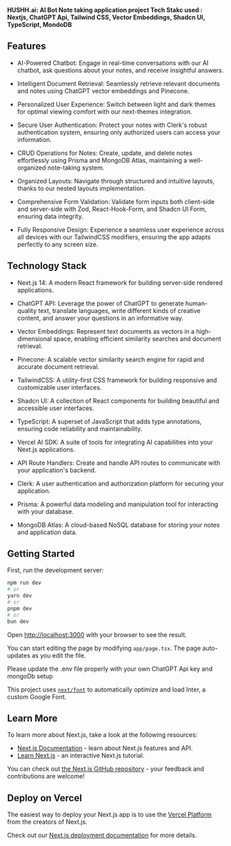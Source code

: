 **HUSHH.ai: AI Bot Note taking application project
Tech Stakc used : Nextjs, ChatGPT Api, Tailwind CSS, Vector Embeddings, Shadcn UI, TypeScript, MondoDB**

## Features
* AI-Powered Chatbot: Engage in real-time conversations with our AI chatbot, ask questions about your notes, and receive insightful answers.

* Intelligent Document Retrieval: Seamlessly retrieve relevant documents and notes using ChatGPT vector embeddings and Pinecone.

* Personalized User Experience: Switch between light and dark themes for optimal viewing comfort with our next-themes integration.

* Secure User Authentication: Protect your notes with Clerk's robust authentication system, ensuring only authorized users can access your information.

* CRUD Operations for Notes: Create, update, and delete notes effortlessly using Prisma and MongoDB Atlas, maintaining a well-organized note-taking system.

* Organized Layouts: Navigate through structured and intuitive layouts, thanks to our nested layouts implementation.

* Comprehensive Form Validation: Validate form inputs both client-side and server-side with Zod, React-Hook-Form, and Shadcn UI Form, ensuring data integrity.

* Fully Responsive Design: Experience a seamless user experience across all devices with our TailwindCSS modifiers, ensuring the app adapts perfectly to any screen size.


## Technology Stack
* Next.js 14: A modern React framework for building server-side rendered applications.

* ChatGPT API: Leverage the power of ChatGPT to generate human-quality text, translate languages, write different kinds of creative content, and answer your questions in an informative way.

* Vector Embeddings: Represent text documents as vectors in a high-dimensional space, enabling efficient similarity searches and document retrieval.

* Pinecone: A scalable vector similarity search engine for rapid and accurate document retrieval.

* TailwindCSS: A utility-first CSS framework for building responsive and customizable user interfaces.

* Shadcn UI: A collection of React components for building beautiful and accessible user interfaces.

* TypeScript: A superset of JavaScript that adds type annotations, ensuring code reliability and maintainability.

* Vercel AI SDK: A suite of tools for integrating AI capabilities into your Next.js applications.

* API Route Handlers: Create and handle API routes to communicate with your application's backend.

* Clerk: A user authentication and authorization platform for securing your application.

* Prisma: A powerful data modeling and manipulation tool for interacting with your database.

* MongoDB Atlas: A cloud-based NoSQL database for storing your notes and application data.

## Getting Started

First, run the development server:

```bash
npm run dev
# or
yarn dev
# or
pnpm dev
# or
bun dev
```

Open [http://localhost:3000](http://localhost:3000) with your browser to see the result.

You can start editing the page by modifying `app/page.tsx`. The page auto-updates as you edit the file.

Please update the .env file properly with your own ChatGPT Api key and mongoDb setup

This project uses [`next/font`](https://nextjs.org/docs/basic-features/font-optimization) to automatically optimize and load Inter, a custom Google Font.

## Learn More

To learn more about Next.js, take a look at the following resources:

- [Next.js Documentation](https://nextjs.org/docs) - learn about Next.js features and API.
- [Learn Next.js](https://nextjs.org/learn) - an interactive Next.js tutorial.

You can check out [the Next.js GitHub repository](https://github.com/vercel/next.js/) - your feedback and contributions are welcome!

## Deploy on Vercel

The easiest way to deploy your Next.js app is to use the [Vercel Platform](https://vercel.com/new?utm_medium=default-template&filter=next.js&utm_source=create-next-app&utm_campaign=create-next-app-readme) from the creators of Next.js.

Check out our [Next.js deployment documentation](https://nextjs.org/docs/deployment) for more details.
